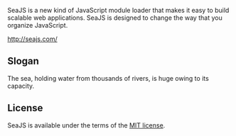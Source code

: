 
SeaJS is a new kind of JavaScript module loader that makes it easy to build scalable web applications. SeaJS is designed to change the way that you organize JavaScript.

<http://seajs.com/>


## Slogan

The sea, holding water from thousands of rivers, is huge owing to its capacity.


## License

SeaJS is available under the terms of the [MIT license](https://github.com/tannhu/jsface/blob/master/MIT-LICENSE.txt).
